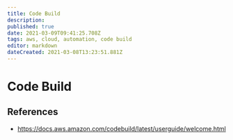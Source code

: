```yaml
---
title: Code Build
description: 
published: true
date: 2021-03-09T09:41:25.708Z
tags: aws, cloud, automation, code build
editor: markdown
dateCreated: 2021-03-08T13:23:51.881Z
---
```


# Code Build
## References
- https://docs.aws.amazon.com/codebuild/latest/userguide/welcome.html